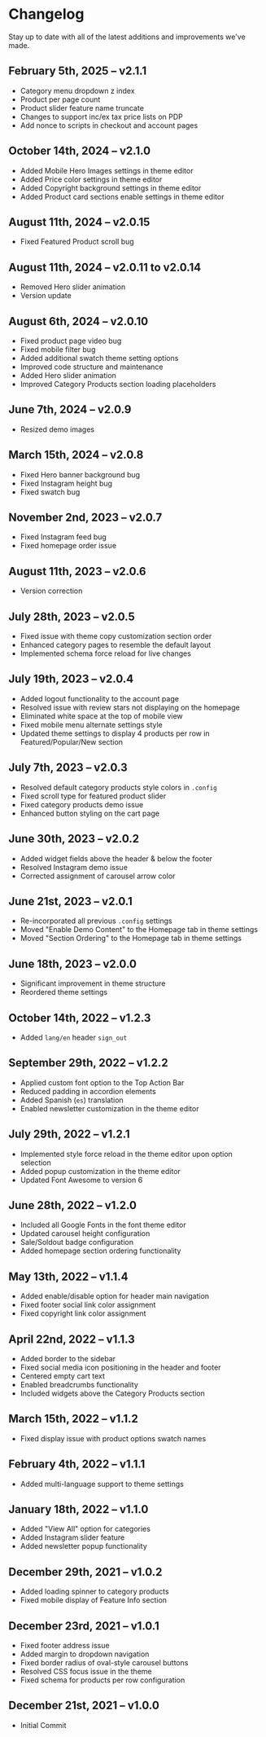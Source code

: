 # Changelog

Stay up to date with all of the latest additions and improvements we've made.

## February 5th, 2025 – v2.1.1

- Category menu dropdown z index
- Product per page count
- Product slider feature name truncate
- Changes to support inc/ex tax price lists on PDP
- Add nonce to scripts in checkout and account pages

## October 14th, 2024 – v2.1.0

- Added Mobile Hero Images settings in theme editor
- Added Price color settings in theme editor
- Added Copyright background settings in theme editor
- Added Product card sections enable settings in theme editor

## August 11th, 2024 – v2.0.15

- Fixed Featured Product scroll bug

## August 11th, 2024 – v2.0.11 to v2.0.14

- Removed Hero slider animation
- Version update

## August 6th, 2024 – v2.0.10

- Fixed product page video bug
- Fixed mobile filter bug
- Added additional swatch theme setting options
- Improved code structure and maintenance
- Added Hero slider animation
- Improved Category Products section loading placeholders

## June 7th, 2024 – v2.0.9

- Resized demo images

## March 15th, 2024 – v2.0.8

- Fixed Hero banner background bug
- Fixed Instagram height bug
- Fixed swatch bug

## November 2nd, 2023 – v2.0.7

- Fixed Instagram feed bug
- Fixed homepage order issue

## August 11th, 2023 – v2.0.6

- Version correction

## July 28th, 2023 – v2.0.5

- Fixed issue with theme copy customization section order
- Enhanced category pages to resemble the default layout
- Implemented schema force reload for live changes

## July 19th, 2023 – v2.0.4

- Added logout functionality to the account page
- Resolved issue with review stars not displaying on the homepage
- Eliminated white space at the top of mobile view
- Fixed mobile menu alternate settings style
- Updated theme settings to display 4 products per row in Featured/Popular/New section

## July 7th, 2023 – v2.0.3

- Resolved default category products style colors in `.config`
- Fixed scroll type for featured product slider
- Fixed category products demo issue
- Enhanced button styling on the cart page

## June 30th, 2023 – v2.0.2

- Added widget fields above the header & below the footer
- Resolved Instagram demo issue
- Corrected assignment of carousel arrow color

## June 21st, 2023 – v2.0.1

- Re-incorporated all previous `.config` settings
- Moved "Enable Demo Content" to the Homepage tab in theme settings
- Moved "Section Ordering" to the Homepage tab in theme settings

## June 18th, 2023 – v2.0.0

- Significant improvement in theme structure
- Reordered theme settings

## October 14th, 2022 – v1.2.3

- Added `lang/en` header `sign_out`

## September 29th, 2022 – v1.2.2

- Applied custom font option to the Top Action Bar
- Reduced padding in accordion elements
- Added Spanish (`es`) translation
- Enabled newsletter customization in the theme editor

## July 29th, 2022 – v1.2.1

- Implemented style force reload in the theme editor upon option selection
- Added popup customization in the theme editor
- Updated Font Awesome to version 6

## June 28th, 2022 – v1.2.0

- Included all Google Fonts in the font theme editor
- Updated carousel height configuration
- Sale/Soldout badge configuration
- Added homepage section ordering functionality

## May 13th, 2022 – v1.1.4

- Added enable/disable option for header main navigation
- Fixed footer social link color assignment
- Fixed copyright link color assignment

## April 22nd, 2022 – v1.1.3

- Added border to the sidebar
- Fixed social media icon positioning in the header and footer
- Centered empty cart text
- Enabled breadcrumbs functionality
- Included widgets above the Category Products section

## March 15th, 2022 – v1.1.2

- Fixed display issue with product options swatch names

## February 4th, 2022 – v1.1.1

- Added multi-language support to theme settings

## January 18th, 2022 – v1.1.0

- Added "View All" option for categories
- Added Instagram slider feature
- Added newsletter popup functionality

## December 29th, 2021 – v1.0.2

- Added loading spinner to category products
- Fixed mobile display of Feature Info section

## December 23rd, 2021 – v1.0.1

- Fixed footer address issue
- Added margin to dropdown navigation
- Fixed border radius of oval-style carousel buttons
- Resolved CSS focus issue in the theme
- Fixed schema for products per row configuration

## December 21st, 2021 – v1.0.0

- Initial Commit
